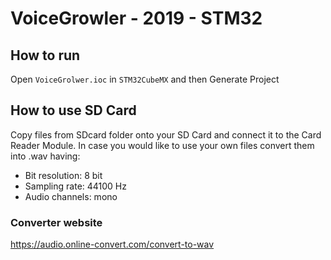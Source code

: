 # VoiceGrowler - 2019 - STM32
## How to run
Open `VoiceGrolwer.ioc` in `STM32CubeMX` and then Generate Project
## How to use SD Card
Copy files from SDcard folder onto your SD Card and connect it to the Card Reader Module.
In case you would like to use your own files convert them into .wav having:
  - Bit resolution: 8 bit
  - Sampling rate: 44100 Hz
  - Audio channels: mono
### Converter website
https://audio.online-convert.com/convert-to-wav
